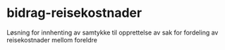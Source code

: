 # bidrag-reisekostnader
Løsning for innhenting av samtykke til opprettelse av sak for fordeling av reisekostnader mellom foreldre
